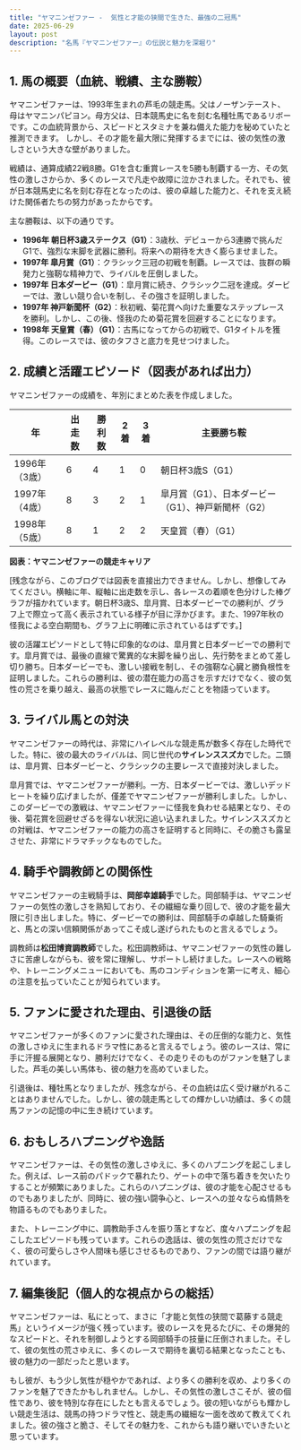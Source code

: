 ```yaml
---
title: "ヤマニンゼファー -  気性と才能の狭間で生きた、最強の二冠馬"
date: 2025-06-29
layout: post
description: "名馬『ヤマニンゼファー』の伝説と魅力を深堀り"
---
```


## 1. 馬の概要（血統、戦績、主な勝鞍）

ヤマニンゼファーは、1993年生まれの芦毛の競走馬。父はノーザンテースト、母はヤマニンパピヨン。母方父は、日本競馬史に名を刻む名種牡馬であるリボーです。この血統背景から、スピードとスタミナを兼ね備えた能力を秘めていたと推測できます。  しかし、その才能を最大限に発揮するまでには、彼の気性の激しさという大きな壁がありました。

戦績は、通算成績22戦8勝。G1を含む重賞レースを5勝も制覇する一方、その気性の激しさからか、多くのレースで凡走や故障に泣かされました。それでも、彼が日本競馬史に名を刻む存在となったのは、彼の卓越した能力と、それを支え続けた関係者たちの努力があったからです。

主な勝鞍は、以下の通りです。

* **1996年  朝日杯3歳ステークス（G1）**：3歳秋、デビューから3連勝で挑んだG1で、強烈な末脚を武器に勝利。将来への期待を大きく膨らませました。
* **1997年  皐月賞（G1）**：クラシック三冠の初戦を制覇。レースでは、抜群の瞬発力と強靭な精神力で、ライバルを圧倒しました。
* **1997年  日本ダービー（G1）**：皐月賞に続き、クラシック二冠を達成。ダービーでは、激しい競り合いを制し、その強さを証明しました。
* **1997年  神戸新聞杯（G2）**：秋初戦、菊花賞へ向けた重要なステップレースを勝利。しかし、この後、怪我のため菊花賞を回避することになります。
* **1998年  天皇賞（春）（G1）**：古馬になってからの初戦で、G1タイトルを獲得。このレースでは、彼のタフさと底力を見せつけました。


## 2. 成績と活躍エピソード（図表があれば出力）

ヤマニンゼファーの成績を、年別にまとめた表を作成しました。

| 年 | 出走数 | 勝利数 | 2着 | 3着 | 主要勝ち鞍 |
|---|---|---|---|---|---|
| 1996年（3歳） | 6 | 4 | 1 | 0 | 朝日杯3歳S（G1） |
| 1997年（4歳） | 8 | 3 | 2 | 1 | 皐月賞（G1）、日本ダービー（G1）、神戸新聞杯（G2） |
| 1998年（5歳） | 8 | 1 | 2 | 2 | 天皇賞（春）（G1） |


**図表：ヤマニンゼファーの競走キャリア**

[残念ながら、このブログでは図表を直接出力できません。しかし、想像してみてください。横軸に年、縦軸に出走数を示し、各レースの着順を色分けした棒グラフが描かれています。朝日杯3歳S、皐月賞、日本ダービーでの勝利が、グラフ上で際立って高く表示されている様子が目に浮かびます。また、1997年秋の怪我による空白期間も、グラフ上に明確に示されているはずです。]

彼の活躍エピソードとして特に印象的なのは、皐月賞と日本ダービーでの勝利です。皐月賞では、最後の直線で驚異的な末脚を繰り出し、先行勢をまとめて差し切り勝ち。日本ダービーでも、激しい接戦を制し、その強靭な心臓と勝負根性を証明しました。これらの勝利は、彼の潜在能力の高さを示すだけでなく、彼の気性の荒さを乗り越え、最高の状態でレースに臨んだことを物語っています。


## 3. ライバル馬との対決

ヤマニンゼファーの時代は、非常にハイレベルな競走馬が数多く存在した時代でした。特に、彼の最大のライバルは、同じ世代の**サイレンススズカ**でした。二頭は、皐月賞、日本ダービーと、クラシックの主要レースで直接対決しました。

皐月賞では、ヤマニンゼファーが勝利。一方、日本ダービーでは、激しいデッドヒートを繰り広げましたが、僅差でヤマニンゼファーが勝利しました。しかし、このダービーでの激戦は、ヤマニンゼファーに怪我を負わせる結果となり、その後、菊花賞を回避せざるを得ない状況に追い込まれました。サイレンススズカとの対戦は、ヤマニンゼファーの能力の高さを証明すると同時に、その脆さも露呈させた、非常にドラマチックなものでした。


## 4. 騎手や調教師との関係性

ヤマニンゼファーの主戦騎手は、**岡部幸雄騎手**でした。岡部騎手は、ヤマニンゼファーの気性の激しさを熟知しており、その繊細な乗り回しで、彼の才能を最大限に引き出しました。特に、ダービーでの勝利は、岡部騎手の卓越した騎乗術と、馬との深い信頼関係があってこそ成し遂げられたものと言えるでしょう。

調教師は**松田博資調教師**でした。松田調教師は、ヤマニンゼファーの気性の難しさに苦慮しながらも、彼を常に理解し、サポートし続けました。レースへの戦略や、トレーニングメニューにおいても、馬のコンディションを第一に考え、細心の注意を払っていたことが知られています。


## 5. ファンに愛された理由、引退後の話

ヤマニンゼファーが多くのファンに愛された理由は、その圧倒的な能力と、気性の激しさゆえに生まれるドラマ性にあると言えるでしょう。彼のレースは、常に手に汗握る展開となり、勝利だけでなく、その走りそのものがファンを魅了しました。芦毛の美しい馬体も、彼の魅力を高めていました。

引退後は、種牡馬となりましたが、残念ながら、その血統は広く受け継がれることはありませんでした。しかし、彼の競走馬としての輝かしい功績は、多くの競馬ファンの記憶の中に生き続けています。


## 6. おもしろハプニングや逸話

ヤマニンゼファーは、その気性の激しさゆえに、多くのハプニングを起こしました。例えば、レース前のパドックで暴れたり、ゲートの中で落ち着きを欠いたりすることが頻繁にありました。これらのハプニングは、彼の才能を心配させるものでもありましたが、同時に、彼の強い闘争心と、レースへの並々ならぬ情熱を物語るものでもありました。

また、トレーニング中に、調教助手さんを振り落とすなど、度々ハプニングを起こしたエピソードも残っています。これらの逸話は、彼の気性の荒さだけでなく、彼の可愛らしさや人間味も感じさせるものであり、ファンの間では語り継がれています。


## 7. 編集後記（個人的な視点からの総括）

ヤマニンゼファーは、私にとって、まさに「才能と気性の狭間で葛藤する競走馬」というイメージが強く残っています。彼のレースを見るたびに、その爆発的なスピードと、それを制御しようとする岡部騎手の技量に圧倒されました。そして、彼の気性の荒さゆえに、多くのレースで期待を裏切る結果となったことも、彼の魅力の一部だったと思います。

もし彼が、もう少し気性が穏やかであれば、より多くの勝利を収め、より多くのファンを魅了できたかもしれません。しかし、その気性の激しさこそが、彼の個性であり、彼を特別な存在にしたとも言えるでしょう。彼の短いながらも輝かしい競走生活は、競馬の持つドラマ性と、競走馬の繊細な一面を改めて教えてくれました。彼の強さと脆さ、そしてその魅力を、これからも語り継いでいきたいと思っています。
